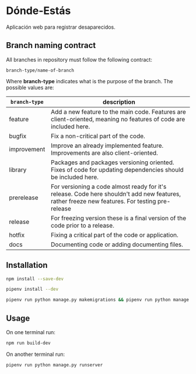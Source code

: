 # Dónde-Estás

Aplicación web para registrar desaparecidos.

## Branch naming contract

All branches in repository must follow the following contract:

``` text
branch-type/name-of-branch
```

Where **branch-type** indicates what is the purpose of the branch. The possible values are:

| **`branch-type`** | **description**|
| ----------------- | ---------------------------------------------------------------------------------------------------------------------------------------------- |
| feature           | Add a new feature to the main code. Features are client-oriented, meaning no features of code are included here.                               |
| bugfix            | Fix a non-critical part of the code.                                                                                                           |
| improvement       | Improve an already implemented feature. Improvements are also client-oriented.                                                                 |
| library           | Packages and packages versioning oriented. Fixes of code for updating dependencies should be included here.                                    |
| prerelease        | For versioning a code almost ready for it's release. Code here shouldn't add new features, rather freeze new features. For testing pre-release |
| release           | For freezing version these is a final version of the code prior to a release.                                                                  |
| hotfix            | Fixing a critical part of the code or application.                                                                                             |
| docs              | Documenting code or adding documenting files.                                                                                                  |

## Installation

```bash
npm install --save-dev
```

```bash
pipenv install --dev
```

```bash
pipenv run python manage.py makemigrations && pipenv run python manage.py migrate
```

## Usage

On one terminal run:

```bash
npm run build-dev
```

On another terminal run:

```bash
pipenv run python manage.py runserver
```
